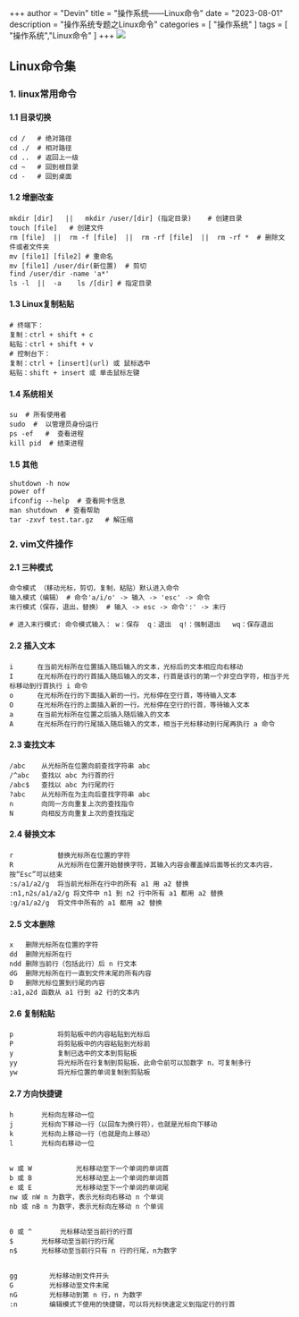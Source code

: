 +++
author = "Devin"
title = "操作系统——Linux命令"
date = "2023-08-01"
description = "操作系统专题之Linux命令"
categories = [
    "操作系统"
]
tags = [
    "操作系统","Linux命令"
]
+++
![](1.jpg)

## Linux命令集

### 1. linux常用命令

#### 1.1 目录切换

```assembly
cd /   # 绝对路径    
cd ./  # 相对路径
cd ..  # 返回上一级 
cd ~   # 回到根目录
cd -   # 回到桌面
```

#### 1.2 增删改查

``` assembly
mkdir [dir]   ||   mkdir /user/[dir] (指定目录)    # 创建目录
touch [file]   # 创建文件
rm [file]  ||  rm -f [file]  ||  rm -rf [file]  ||  rm -rf *  # 删除文件或者文件夹
mv [file1] [file2] # 重命名
mv [file1] /user/dir(新位置)  # 剪切
find /user/dir -name 'a*'
ls -l  ||  -a    ls /[dir] # 指定目录
```

#### 1.3 Linux复制粘贴

```assembly
# 终端下：
复制：ctrl + shift + c
粘贴：ctrl + shift + v
# 控制台下：
复制：ctrl + [insert](url) 或 鼠标选中
粘贴：shift + insert 或 单击鼠标左键
```

#### 1.4 系统相关

```assembly
su  # 所有使用者   
sudo  #  以管理员身份运行
ps -ef   #  查看进程
kill pid  # 结束进程
```

#### 1.5 其他

```assembly
shutdown -h now
power off
ifconfig --help  # 查看网卡信息
man shutdown  # 查看帮助
tar -zxvf test.tar.gz   # 解压缩
```

### 2. vim文件操作

#### 2.1 三种模式

```assembly
命令模式 （移动光标，剪切，复制，粘贴）默认进入命令                    
输入模式（编辑） # 命令'a/i/o' -> 输入 -> 'esc' -> 命令           
末行模式（保存，退出，替换） # 输入 -> esc -> 命令':' -> 末行   

# 进入末行模式: 命令模式输入： w：保存  q：退出  q!：强制退出   wq：保存退出 
```

#### 2.2 插入文本

```assembly
i	   在当前光标所在位置插入随后输入的文本，光标后的文本相应向右移动
I	   在光标所在行的行首插入随后输入的文本，行首是该行的第一个非空白字符，相当于光标移动到行首执行 i 命令
o	   在光标所在行的下面插入新的一行。光标停在空行首，等待输入文本
O      在光标所在行的上面插入新的一行。光标停在空行的行首，等待输入文本
a	   在当前光标所在位置之后插入随后输入的文本
A	   在光标所在行的行尾插入随后输入的文本，相当于光标移动到行尾再执行 a 命令
```

#### 2.3 查找文本

```assembly
/abc	从光标所在位置向前查找字符串 abc
/^abc	查找以 abc 为行首的行
/abc$	查找以 abc 为行尾的行
?abc	从光标所在为主向后查找字符串 abc
n	    向同一方向重复上次的查找指令
N	    向相反方向重复上次的查找指定
```

#### 2.4 替换文本

```assembly
r	        替换光标所在位置的字符
R	        从光标所在位置开始替换字符，其输入内容会覆盖掉后面等长的文本内容，按“Esc”可以结束
:s/a1/a2/g	将当前光标所在行中的所有 a1 用 a2 替换
:n1,n2s/a1/a2/g	将文件中 n1 到 n2 行中所有 a1 都用 a2 替换
:g/a1/a2/g	将文件中所有的 a1 都用 a2 替换
```

#### 2.5 文本删除

```assembly
x	删除光标所在位置的字符
dd	删除光标所在行
ndd	删除当前行（包括此行）后 n 行文本
dG	删除光标所在行一直到文件末尾的所有内容
D	删除光标位置到行尾的内容
:a1,a2d	函数从 a1 行到 a2 行的文本内
```

#### 2.6 复制粘贴

```assembly
p	        将剪贴板中的内容粘贴到光标后
P		    将剪贴板中的内容粘贴到光标前
y	        复制已选中的文本到剪贴板
yy	        将光标所在行复制到剪贴板，此命令前可以加数字 n，可复制多行
yw	        将光标位置的单词复制到剪贴板
```

#### 2.7 方向快捷键

```assembly
h	    光标向左移动一位
j	    光标向下移动一行（以回车为换行符），也就是光标向下移动
k	    光标向上移动一行（也就是向上移动）
l 	    光标向右移动一位


w 或 W	        光标移动至下一个单词的单词首
b 或 B	        光标移动至上一个单词的单词首
e 或 E	        光标移动至下一个单词的单词尾
nw 或 nW	n 为数字，表示光标向右移动 n 个单词
nb 或 nB	n 为数字，表示光标向左移动 n 个单词


0 或 ^	    光标移动至当前行的行首
$	    光标移动至当前行的行尾
n$	    光标移动至当前行只有 n 行的行尾，n为数字


gg	      光标移动到文件开头
G	      光标移动至文件末尾
nG	      光标移动到第 n 行，n 为数字
:n	      编辑模式下使用的快捷键，可以将光标快速定义到指定行的行首
```







